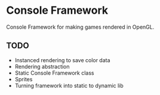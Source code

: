 # Console Framework

Console Framework for making games rendered in OpenGL.

## TODO
- Instanced rendering to save color data
- Rendering abstraction
- Static Console Framework class
- Sprites
- Turning framework into static to dynamic lib
